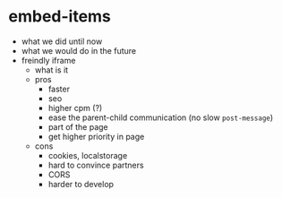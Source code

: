# embed-items

* what we did until now
* what we would do in the future
* freindly iframe
  * what is it
  * pros
    * faster
    * seo
    * higher cpm (?)
    * ease the parent-child communication (no slow `post-message`)
    * part of the page
    * get higher priority in page
  * cons
    * cookies, localstorage
    * hard to convince partners
    * CORS
    * harder to develop
